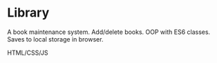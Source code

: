 # Library


A book maintenance system. Add/delete books. OOP with ES6 classes. Saves to local storage in browser.

HTML/CSS/JS



